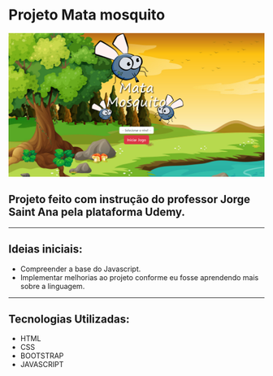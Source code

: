 # Projeto Mata mosquito
![](./img/projetoMataMosquito.png)
## Projeto feito com instrução do professor Jorge Saint Ana pela plataforma Udemy.
---
## Ideias iniciais:
- Compreender a base do Javascript. 
- Implementar melhorias ao projeto conforme eu fosse aprendendo mais sobre a linguagem.
---
## Tecnologias Utilizadas:
- HTML
- CSS
- BOOTSTRAP
- JAVASCRIPT